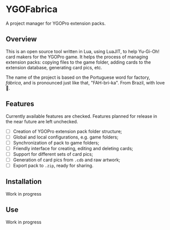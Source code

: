 # YGOFabrica

A project manager for YGOPro extension packs.

## Overview

This is an open source tool written in Lua, using LuaJIT, to help Yu-Gi-Oh! card makers
for the YGOPro game. It helps the process of managing extension packs: copying files to
the game folder, adding cards to the extension database, generating card pics, etc.

The name of the project is based on the Portuguese word for factory, _fábrica_, and is
pronounced just like that, "FAH-bri-ka". From Brazil, with love :green_heart:.

## Features

Currently available features are checked. Features planned for release in the near
future are left unchecked.

- [ ] Creation of YGOPro extension pack folder structure;
- [ ] Global and local configurations, e.g. game folders;
- [ ] Synchronization of pack to game folders;
- [ ] Friendly interface for creating, editing and deleting cards;
- [ ] Support for different sets of card pics;
- [ ] Generation of card pics from `.cdb` and raw artwork;
- [ ] Export pack to `.zip`, ready for sharing.

## Installation
Work in progress

## Use
Work in progress
